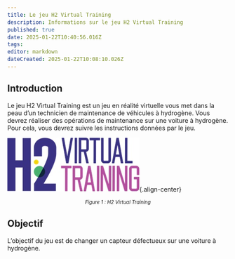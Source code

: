 ```yaml
---
title: Le jeu H2 Virtual Training
description: Informations sur le jeu H2 Virtual Training
published: true
date: 2025-01-22T10:40:56.016Z
tags: 
editor: markdown
dateCreated: 2025-01-22T10:08:10.026Z
---
```


## Introduction

Le jeu H2 Virtual Training est un jeu en réalité virtuelle vous met dans la peau d’un technicien de maintenance de véhicules à hydrogène. Vous devrez réaliser des opérations de maintenance sur une voiture à hydrogène. Pour cela, vous devrez suivre les instructions données par le jeu.

![H2 Virtual Training](../images/h2_virtual_training/h2_virtual_training.jpg){.align-center}
<div style="text-align: center; font-size: 0.8em; font-style: italic">Figure 1 : H2 Virtual Training</div>

## Objectif

L’objectif du jeu est de changer un capteur défectueux sur une voiture à hydrogène.
